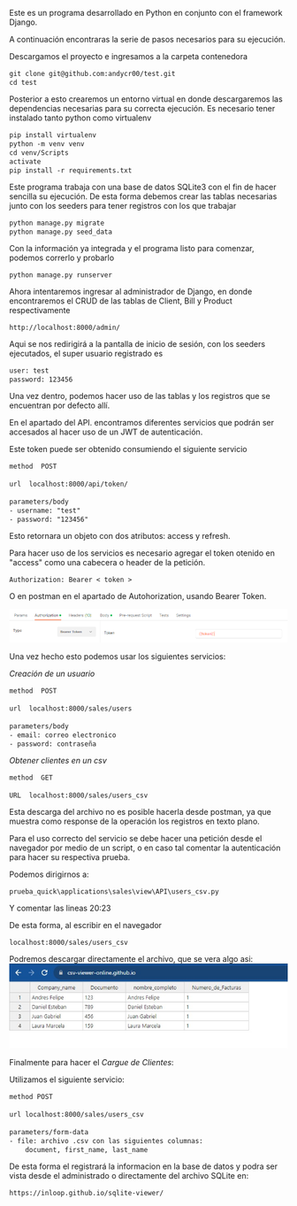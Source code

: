 Este es un programa desarrollado en Python en conjunto con el framework Django.

A continuación encontraras la serie de pasos necesarios para su ejecución.

Descargamos el proyecto e ingresamos a la carpeta contenedora
```
git clone git@github.com:andycr00/test.git
cd test
```

Posterior a esto crearemos un entorno virtual en donde descargaremos las dependencias necesarias para su correcta ejecución.
Es necesario tener instalado tanto python como virtualenv

```
pip install virtualenv
python -m venv venv
cd venv/Scripts
activate
pip install -r requirements.txt
```

Este programa trabaja con una base de datos SQLite3 con el fin de hacer sencilla su ejecución. 
De esta forma debemos crear las tablas necesarias junto con los seeders para tener registros con los que trabajar

```
python manage.py migrate
python manage.py seed_data
```

Con la información ya integrada y el programa listo para comenzar, podemos correrlo y probarlo
```
python manage.py runserver
```

Ahora intentaremos ingresar al administrador de Django, en donde encontraremos el CRUD de las tablas de Client, Bill y Product respectivamente

```
http://localhost:8000/admin/
```

Aqui se nos redirigirá a la pantalla de inicio de sesión, con los seeders ejecutados, el super usuario registrado es

```
user: test
password: 123456
```

Una vez dentro, podemos hacer uso de las tablas y los registros que se encuentran por defecto allí.


En el apartado del API. encontramos diferentes servicios que podrán ser accesados al hacer uso de un JWT de autenticación. 


Este token puede ser obtenido consumiendo el siguiente servicio
```
method  POST

url  localhost:8000/api/token/

parameters/body 
- username: "test"
- password: "123456"
```

Esto retornara un objeto con dos atributos: access y refresh.

Para hacer uso de los servicios es necesario agregar el token otenido en "access" como una cabecera o header de la petición.

```
Authorization: Bearer < token >
```

O en postman en el apartado de Autohorization, usando Bearer Token.

![Alt text](image.png)

Una vez hecho esto podemos usar los siguientes servicios:


_Creación de un usuario_

```
method  POST

url  localhost:8000/sales/users

parameters/body
- email: correo electronico
- password: contraseña
```

_Obtener clientes en un csv_
```
method  GET

URL  localhost:8000/sales/users_csv
```

Esta descarga del archivo no es posible hacerla desde postman, ya que muestra como response de la operación los registros en texto plano. 

Para el uso correcto del servicio se debe hacer una petición desde el navegador por medio de un script, o en caso tal comentar la autenticación para hacer su respectiva prueba. 

Podemos dirigirnos a:

```
prueba_quick\applications\sales\view\API\users_csv.py
```

Y comentar las lineas 20:23

De esta forma, al escribir en el navegador

```
localhost:8000/sales/users_csv
```

Podremos descargar directamente el archivo, que se vera algo asi:
![Alt text](image-1.png)

Finalmente para hacer el _Cargue de Clientes_:

Utilizamos el siguiente servicio:

```
method POST

url localhost:8000/sales/users_csv

parameters/form-data
- file: archivo .csv con las siguientes columnas:
    document, first_name, last_name
```

De esta forma el registrará la informacion en la base de datos y podra ser vista desde el administrado o directamente del archivo SQLite en:

```
https://inloop.github.io/sqlite-viewer/
```